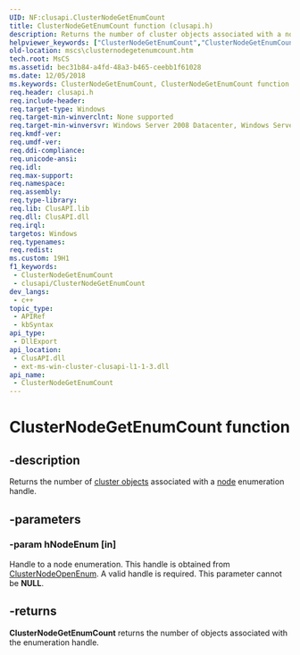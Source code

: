 ```yaml
---
UID: NF:clusapi.ClusterNodeGetEnumCount
title: ClusterNodeGetEnumCount function (clusapi.h)
description: Returns the number of cluster objects associated with a node enumeration handle.
helpviewer_keywords: ["ClusterNodeGetEnumCount","ClusterNodeGetEnumCount function [Failover Cluster]","PCLUSAPI_CLUSTER_NODE_GET_ENUM_COUNT","PCLUSAPI_CLUSTER_NODE_GET_ENUM_COUNT function [Failover Cluster]","_wolf_clusternodegetenumcount","clusapi/ClusterNodeGetEnumCount","clusapi/PCLUSAPI_CLUSTER_NODE_GET_ENUM_COUNT","mscs.clusternodegetenumcount"]
old-location: mscs\clusternodegetenumcount.htm
tech.root: MsCS
ms.assetid: bec31b84-a4fd-48a3-b465-ceebb1f61028
ms.date: 12/05/2018
ms.keywords: ClusterNodeGetEnumCount, ClusterNodeGetEnumCount function [Failover Cluster], PCLUSAPI_CLUSTER_NODE_GET_ENUM_COUNT, PCLUSAPI_CLUSTER_NODE_GET_ENUM_COUNT function [Failover Cluster], _wolf_clusternodegetenumcount, clusapi/ClusterNodeGetEnumCount, clusapi/PCLUSAPI_CLUSTER_NODE_GET_ENUM_COUNT, mscs.clusternodegetenumcount
req.header: clusapi.h
req.include-header: 
req.target-type: Windows
req.target-min-winverclnt: None supported
req.target-min-winversvr: Windows Server 2008 Datacenter, Windows Server 2008 Enterprise
req.kmdf-ver: 
req.umdf-ver: 
req.ddi-compliance: 
req.unicode-ansi: 
req.idl: 
req.max-support: 
req.namespace: 
req.assembly: 
req.type-library: 
req.lib: ClusAPI.lib
req.dll: ClusAPI.dll
req.irql: 
targetos: Windows
req.typenames: 
req.redist: 
ms.custom: 19H1
f1_keywords:
 - ClusterNodeGetEnumCount
 - clusapi/ClusterNodeGetEnumCount
dev_langs:
 - c++
topic_type:
 - APIRef
 - kbSyntax
api_type:
 - DllExport
api_location:
 - ClusAPI.dll
 - ext-ms-win-cluster-clusapi-l1-1-3.dll
api_name:
 - ClusterNodeGetEnumCount
---
```


# ClusterNodeGetEnumCount function


## -description

Returns the number of  <a href="https://docs.microsoft.com/previous-versions/windows/desktop/mscs/cluster-objects">cluster objects</a> associated with a  <a href="https://docs.microsoft.com/previous-versions/windows/desktop/mscs/nodes">node</a> enumeration handle.

## -parameters

### -param hNodeEnum [in]

Handle to a node enumeration. This handle is obtained from  <a href="https://docs.microsoft.com/windows/desktop/api/clusapi/nf-clusapi-clusternodeopenenum">ClusterNodeOpenEnum</a>. A valid handle is required. This parameter cannot be <b>NULL</b>.

## -returns

<b>ClusterNodeGetEnumCount</b> returns the number of objects associated with the enumeration handle.

